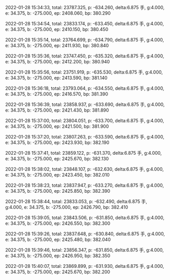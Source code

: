 2022-01-28 15:34:33, total: 23787.325, p: -634.260, delta:6.875 手, g:4.000, e: 34.375, b: -275.000, ep: 2408.060, bp: 380.290

2022-01-28 15:34:54, total: 23833.174, p: -633.450, delta:6.875 手, g:4.000, e: 34.375, b: -275.000, ep: 2410.150, bp: 380.450

2022-01-28 15:35:14, total: 23764.699, p: -634.790, delta:6.875 手, g:4.000, e: 34.375, b: -275.000, ep: 2411.930, bp: 380.840

2022-01-28 15:35:36, total: 23747.450, p: -635.320, delta:6.875 手, g:4.000, e: 34.375, b: -275.000, ep: 2412.200, bp: 380.940

2022-01-28 15:35:56, total: 23751.919, p: -635.530, delta:6.875 手, g:4.000, e: 34.375, b: -275.000, ep: 2413.590, bp: 381.140

2022-01-28 15:36:18, total: 23793.064, p: -634.550, delta:6.875 手, g:4.000, e: 34.375, b: -275.000, ep: 2416.570, bp: 381.390

2022-01-28 15:36:39, total: 23858.937, p: -633.690, delta:6.875 手, g:4.000, e: 34.375, b: -275.000, ep: 2421.430, bp: 381.890

2022-01-28 15:37:00, total: 23804.051, p: -633.700, delta:6.875 手, g:4.000, e: 34.375, b: -275.000, ep: 2421.500, bp: 381.900

2022-01-28 15:37:20, total: 23807.263, p: -633.590, delta:6.875 手, g:4.000, e: 34.375, b: -275.000, ep: 2423.930, bp: 382.190

2022-01-28 15:37:41, total: 23859.122, p: -631.370, delta:6.875 手, g:4.000, e: 34.375, b: -275.000, ep: 2425.670, bp: 382.130

2022-01-28 15:38:02, total: 23848.107, p: -632.630, delta:6.875 手, g:4.000, e: 34.375, b: -275.000, ep: 2423.450, bp: 382.010

2022-01-28 15:38:23, total: 23837.947, p: -633.270, delta:6.875 手, g:4.000, e: 34.375, b: -275.000, ep: 2425.850, bp: 382.390

2022-01-28 15:38:44, total: 23833.053, p: -632.490, delta:6.875 手, g:4.000, e: 34.375, b: -275.000, ep: 2426.790, bp: 382.410

2022-01-28 15:39:05, total: 23843.506, p: -631.850, delta:6.875 手, g:4.000, e: 34.375, b: -275.000, ep: 2426.550, bp: 382.300

2022-01-28 15:39:26, total: 23837.648, p: -630.840, delta:6.875 手, g:4.000, e: 34.375, b: -275.000, ep: 2425.480, bp: 382.040

2022-01-28 15:39:46, total: 23856.347, p: -631.850, delta:6.875 手, g:4.000, e: 34.375, b: -275.000, ep: 2426.950, bp: 382.350

2022-01-28 15:40:07, total: 23869.899, p: -631.930, delta:6.875 手, g:4.000, e: 34.375, b: -275.000, ep: 2425.670, bp: 382.200